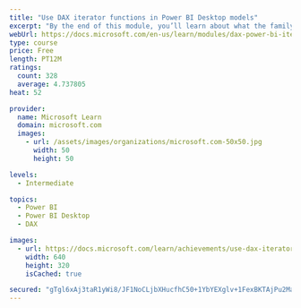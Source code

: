 ```yaml
---
title: "Use DAX iterator functions in Power BI Desktop models"
excerpt: "By the end of this module, you’ll learn about what the family of iterator functions can do and how to use them in your DAX calculations. Calculations will include custom summarizations, ranking, and concatenation."
webUrl: https://docs.microsoft.com/en-us/learn/modules/dax-power-bi-iterator-functions/
type: course
price: Free
length: PT12M
ratings:
  count: 328
  average: 4.737805
heat: 52

provider:
  name: Microsoft Learn
  domain: microsoft.com
  images:
    - url: /assets/images/organizations/microsoft.com-50x50.jpg
      width: 50
      height: 50

levels:
  - Intermediate

topics:
  - Power BI
  - Power BI Desktop
  - DAX

images:
  - url: https://docs.microsoft.com/learn/achievements/use-dax-iterator-functions-power-bi-desktop-social.png
    width: 640
    height: 320
    isCached: true

secured: "gTgl6xAj3taR1yWi8/JF1NoCLjbXHucfhC50+1YbYEXglv+1FexBKTAjPu2Ma6KYUWYBbpXUdvoNWH/jr9O2aQNXoRC+Lg/5SH+sNcgwDUNn1BkeuKzp+rUP+PiTHJ9Mwrm7gNcEcI4ygjbV9yU/ByawHisD2Du72VQIwDXzjMHTAwmwRSbr8XLFyqcg04P0v5TiRN9rWNURtCIyM4LXaIszSFfKUUZdp2o2zR647kOLZS2SYUbvDzuJt932smyHSGUiDggtb+Fo6zrT64AqlMgOfLNMFvQCJ5caCBSdG6MGbhjEf81jnMNmKjlcMaVACcI5plMAMRwuEgqrzvQ963Q4VpYgx/NjMdYwVMCRnIvNGRx0qPlgeZfFgnHq7i57VG7NwFJzsTF/re86zrYu4S699kbSsa+DskDAjDlyHOo=;Ff+YdDfvxVCsWQ3uUngikA=="
---
```


